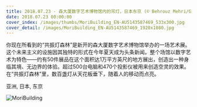 ```yaml
---
title: 2018.07.23 - 森大厦数字艺术博物馆内的吊灯，日本东京 (© Behrouz Mehri/Getty Images)
date: 2018.07.23 00:00:00
cover_index: /images/thumbs/MoriBuilding_EN-AU5143587469_533x300.jpg
cover_detail: /images/MoriBuilding_EN-AU5143587469_1920x1080.jpg
---
```


你现在所看到的“共振灯森林”是新开的森大厦数字艺术博物馆举办的一场艺术展。这个未来主义的设施因其独特的形式在今年夏天成为头条新闻。整个场馆以数字艺术为特色——约有50件展品在这个面积达1万平方英尺的地方展出，创造出一种身临其境、无边界的体验。超过500台电脑和470个投影仪被用来创造空灵的效果。在“共振灯森林”里，数百盏灯从天花板垂下，随着人的移动而点亮。

亚洲, 日本, 东京

![MoriBuilding](/images/MoriBuilding_EN-AU5143587469_1920x1080.jpg)
